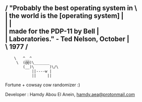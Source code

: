 / "Probably the best operating system in \    
| the world is the [operating system]    |    
|                                        |    
| made for the PDP-11 by Bell            |    
| Laboratories." - Ted Nelson, October   |    
\ 1977                                   /    
 ----------------------------------------     
        \   ^__^    
         \  (@@)\_______    
            (__)\       )\/\    
                ||----w |    
                ||     ||    
   
Fortune + cowsay cow randomizer :)

Developer : Hamdy Abou El Anein, hamdy.aea@protonmail.com

